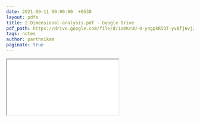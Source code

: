 ```yaml
---
date: 2021-09-11 00:00:00  +0530
layout: pdfs
title: 2.Dimensional-analysis.pdf - Google Drive
pdf_path: https://drive.google.com/file/d/1omKrUU-O-y4gpkRIQT-yvBfj6vj2dYzf/preview?usp=sharing
tags: notes
author: parthnikam
paginate: true
---
```


<iframe class="embed-pdf" src="{{ page.pdf_path }}#toolbar=0" seamless="seamless" scrolling="no" style="overflow:hidden"></iframe>
